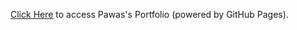 [Click Here][portfolio] to access Pawas's Portfolio (powered by GitHub Pages).

[portfolio]: https://pawasagrwl.github.io/